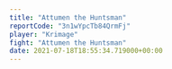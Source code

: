 ```yaml
---
title: "Attumen the Huntsman"
reportCode: "3n1wYpcTb84QrmFj"
player: "Krimage"
fight: "Attumen the Huntsman"
date: 2021-07-18T18:55:34.719000+00:00
---
```

